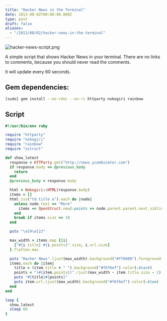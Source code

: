 ```yaml
---
title: "Hacker News in the Terminal"
date: 2013-08-02T00:00:00.000Z
type: post
draft: false
aliases:
  - "/2013/08/02/hacker-news-in-the-terminal"
---
```

![hacker-news-script.png](/images/hacker-news-script.png)

A simple script that shows Hacker News in your terminal. There are no links to comments, because you should never read the comments.

It will update every 60 seconds.

## Gem dependencies:

```bash
[sudo] gem install --no-rdoc --no-ri httparty nokogiri rainbow
```

## Script

```ruby
#!/usr/bin/env ruby

require "httparty"
require "nokogiri"
require "rainbow"
require "ostruct"

def show_latest
  response = HTTParty.get("http://news.ycombinator.com")
  if response.body == @previous_body
    return
  end
  @previous_body = response.body

  html = Nokogiri::HTML(response.body)
  items = []
  html.css("td.title a").each do |node|
    unless node.text == "More"
      items << OpenStruct.new(:points => node.parent.parent.next_sibling.css("span").text, :title => node.text, :url => node["href"])
    end
    break if items.size == 10
  end 

  puts "\e[H\e[2J"

  max_width = items.map {|i|
    ["#{i.title} #{i.points}".size, i.url.size]
  }.flatten.max

  puts "Hacker News".ljust(max_width).background("#ff6600").foreground(:black)
  items.each do |item|
    title = (item.title + " ").background("#f6f6ef").color(:black)
    points = "(#{item.points})".rjust(max_width - item.title.size - 1).background("#f6f6ef").color(:red)
    puts "#{title}#{points}"
    puts item.url.ljust(max_width).background("#f6f6ef").color(:blue)
  end
end

loop {
  show_latest
  sleep 60
}
```
